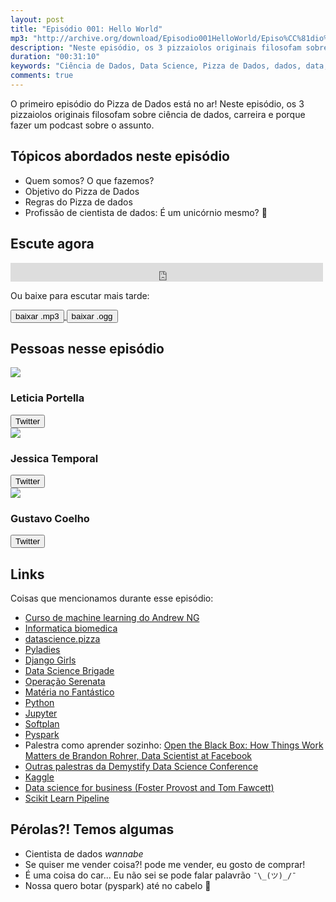 ```yaml
---
layout: post
title: "Episódio 001: Hello World"
mp3: "http://archive.org/download/Episodio001HelloWorld/Episo%CC%81dio%20001_%20Hello%20World.mp3"
description: "Neste episódio, os 3 pizzaiolos originais filosofam sobre ciência de dados, carreira e porque fazer um podcast sobre o assunto."
duration: "00:31:10"
keywords: "Ciência de Dados, Data Science, Pizza de Dados, dados, data, Data Science Pizza, Python, DS, Machine Learning"
comments: true
---
```


O primeiro episódio do Pizza de Dados está no ar! Neste episódio, os 3 pizzaiolos originais filosofam sobre ciência de dados, carreira e porque fazer um podcast sobre o assunto.

## Tópicos abordados neste episódio

- Quem somos? O que fazemos?
- Objetivo do Pizza de Dados
- Regras do Pizza de dados
- Profissão de cientista de dados: É um unicórnio mesmo? 🦄

## Escute agora

<div class="player-div">
<iframe src="https://archive.org/embed/Episodio001HelloWorld" width="500" height="30" frameborder="0" webkitallowfullscreen="true" mozallowfullscreen="true" allowfullscreen></iframe>
</div>

Ou baixe para escutar mais tarde:
<div class="download">
  <a href="https://archive.org/download/Episodio001HelloWorld/Episo%CC%81dio%20001_%20Hello%20World.mp3">
    <button class="btn btn-mp3">baixar .mp3</button>
  </a>
  <a href="https://archive.org/download/Episodio001HelloWorld/Episo%CC%81dio%20001_%20Hello%20World.ogg">
    <button class="btn btn-ogg">baixar .ogg</button>
  </a>
</div>

## Pessoas nesse episódio

<div class="row">
  <div class="voz-img">
    <img src="https://pbs.twimg.com/profile_images/917141735528189952/YL2gKqFJ_400x400.jpg">
  </div>
  <div class="voz">
    <h3>Leticia Portella</h3>
    <a href="https://twitter.com/leleportella">
      <button class="btn btn-twitter">Twitter</button>
    </a>
  </div>
</div>
<div class="row">
  <div class="voz-img">
    <img src="https://pbs.twimg.com/profile_images/927004212239765506/-uSPAJyo_400x400.jpg">
  </div>
  <div class="voz">
    <h3>Jessica Temporal</h3>
    <a href="https://twitter.com/jesstemporal">
      <button class="btn btn-twitter">Twitter</button>
    </a>
  </div>
</div>
<div class="row">
  <div class="voz-img">
    <img src="https://pbs.twimg.com/profile_images/927578792419356672/Xs18O64r_400x400.jpg">
  </div>
  <div class="voz">
    <h3>Gustavo Coelho</h3>
    <a href="https://twitter.com/gusrabbit">
      <button class="btn btn-twitter">Twitter</button>
    </a>
  </div>
</div>

## Links

Coisas que mencionamos durante esse episódio:

- [Curso de machine learning do Andrew NG](https://www.coursera.org/learn/machine-learning)
- [Informatica biomedica](https://pt.wikipedia.org/wiki/Curso_de_Informática_Biomédica_da_Faculdade_de_Filosofia,_Ciências_e_Letras_de_Ribeirão_Preto)
- [datascience.pizza](https://github.com/leportella/datascience-pizza)
- [Pyladies](http://brasil.pyladies.com/)
- [Django Girls](https://djangogirls.org/)
- [Data Science Brigade](http://datasciencebr.com)
- [Operação Serenata](https://serenatadeamor.org/)
- [Matéria no Fantástico](https://globoplay.globo.com/v/6267741/programa/)
- [Python](https://www.python.org.br/)
- [Jupyter](http://jupyter.org/)
- [Softplan](http://softplan.com.br/)
- [Pyspark](https://spark.apache.org/)
- Palestra como aprender sozinho: [Open the Black Box: How Things Work Matters de Brandon Rohrer, Data Scientist at Facebook](https://www.youtube.com/watch?time_continue=709&v=lYJ96LGZ_2E)
- [Outras palestras da Demystify Data Science Conference](https://www.thisismetis.com/demystifying-data-science-recordings)
- [Kaggle](https://www.kaggle.com/)
- [Data science for business (Foster Provost and Tom Fawcett)](https://www.amazon.com.br/Data-Science-Business-Data-Analytic-Thinking/dp/1449361323)
- [Scikit Learn Pipeline](http://scikit-learn.org/stable/modules/generated/sklearn.pipeline.Pipeline.html)

## Pérolas?! Temos algumas

- Cientista de dados _wannabe_
- Se quiser me vender coisa?! pode me vender, eu gosto de comprar!
- É uma coisa do car... Eu não sei se pode falar palavrão `¯\_(ツ)_/¯`
- Nossa quero botar (pyspark) até no cabelo 💁
